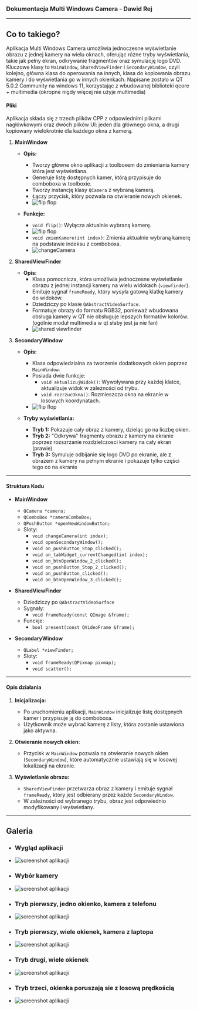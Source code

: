 ### Dokumentacja Multi Windows Camera - Dawid Rej

---
## Co to takiego?

Aplikacja Multi Windows Camera umożliwia jednoczesne wyświetlanie obrazu z jednej kamery na wielu oknach, oferując różne tryby wyświetlania, takie jak pełny ekran, odkrywanie fragmentów oraz symulację logo DVD. Kluczowe klasy to `MainWindow`, `SharedViewFinder` i `SecondaryWindow`, czyli kolejno, główna klasa do operowania na innych, klasa do kopiowania obrazu kamery i do wyświetlania go w innych okienkach. Napisane zostało w QT 5.0.2 Community na windows 11, korzystając z wbudowanej biblioteki qcore + multimedia (okropne nigdy więcej nie użyje multimedia)

#### Pliki

Aplikacja składa się z trzech plików CPP z odpowiednimi plikami nagłówkowymi oraz dwóch plików UI: jeden dla głównego okna, a drugi kopiowany wielokrotnie dla każdego okna z kamerą.

1. **MainWindow**
   - **Opis:**
     - Tworzy główne okno aplikacji z toolboxem do zmieniania kamery która jest wyświetlana.
     - Generuje listę dostępnych kamer, którą przypisuje do comboboxa w toolboxie.
     - Tworzy instancję klasy `QCamera` z wybraną kamerą.
     - Łączy przycisk, który pozwala na otwieranie nowych okienek.
     - ![flip flop](screeny/1.png)
     

   - **Funkcje:**
     - `void flip()`: Wyłącza aktualnie wybraną kamerę.
     - ![flip flop](screeny/2.png)
     - `void zmienKamere(int index)`: Zmienia aktualnie wybraną kamerę na podstawie indeksu z comboboxa.
     - ![changeCamera](screeny/3.png)


2. **SharedViewFinder**
   - **Opis:**
     - Klasa pomocnicza, która umożliwia jednoczesne wyświetlanie obrazu z jednej instancji kamery na wielu widokach (`viewfinder`).
     - Emituje sygnał `frameReady`, który wysyła gotową klatkę kamery do widoków.
     - Dziedziczy po klasie `QAbstractVideoSurface`.
     - Formatuje obrazy do formatu RGB32, ponieważ wbudowana obsługa kamery w QT nie obsługuje lepszych formatów kolorów. (ogólnie moduł multimedia w qt słaby jest ja nie fan)
     - ![shared viewfinder](screeny/4.png)

3. **SecondaryWindow**
   - **Opis:**
     - Klasa odpowiedzialna za tworzenie dodatkowych okien poprzez `MainWindow`.
     - Posiada dwie funkcje:
       - `void aktualizujWidok()`: Wywoływana przy każdej klatce, aktualizuje widok w zależności od trybu.
       - `void rozrzucOkna()`: Rozmieszcza okna na ekranie w losowych koordynatach.
     - ![flip flop](screeny/5.png)
     

   - **Tryby wyświetlania:**
     - **Tryb 1:** Pokazuje cały obraz z kamery, dzieląc go na liczbę okien.
     - **Tryb 2:** "Odkrywa" fragmenty obrazu z kamery na ekranie poprzez rozszrzanie rozdzielczosci kamery na cały ekran (prawie)
     - **Tryb 3:** Symuluje odbijanie się logo DVD po ekranie, ale z obrazem z kamery na pełnym ekranie i pokazuje tylko części tego co na ekranie

---

#### Struktura Kodu

- **MainWindow**
  - `QCamera *camera;`
  - `QComboBox *cameraComboBox;`
  - `QPushButton *openNewWindowButton;`
  - Sloty:
    - `void changeCamera(int index);`
    - `void openSecondaryWindow();`
    - `void on_pushButton_Stop_clicked();`
    - `void on_tabWidget_currentChanged(int index);`
    - `void on_btnOpenWindow_2_clicked();`
    - `void on_pushButton_Stop_2_clicked();`
    - `void on_pushButton_clicked();`
    - `void on_btnOpenWindow_3_clicked();`

- **SharedViewFinder**
  - Dziedziczy po `QAbstractVideoSurface`
  - Sygnały:
    - `void frameReady(const QImage &frame);`
  - Funckje:
    - `bool present(const QVideoFrame &frame);`

- **SecondaryWindow**
  - `QLabel *viewFinder;`
  - Sloty:
    - `void frameReady(QPixmap pixmap);`
    - `void scatter();`

---

#### Opis działania

1. **Inicjalizacja:**
   - Po uruchomieniu aplikacji, `MainWindow` inicjalizuje listę dostępnych kamer i przypisuje ją do comboboxa.
   - Użytkownik może wybrać kamerę z listy, która zostanie ustawiona jako aktywna.

2. **Otwieranie nowych okien:**
   - Przycisk w `MainWindow` pozwala na otwieranie nowych okien (`SecondaryWindow`), które automatycznie ustawiają się w losowej lokalizacji na ekranie.

3. **Wyświetlanie obrazu:**
   - `SharedViewFinder` przetwarza obraz z kamery i emituje sygnał `frameReady`, który jest odbierany przez każde `SecondaryWindow`.
   - W zależności od wybranego trybu, obraz jest odpowiednio modyfikowany i wyświetlany.

---


## Galeria
- ### Wygląd aplikacji
- ![screenshot aplikacji](screeny/screen%20(1).png)
- ### Wybór kamery
- ![screenshot aplikacji](screeny/screen%20(2).png)
- ### Tryb pierwszy, jedno okienko, kamera z telefonu
- ![screenshot aplikacji](screeny/screen%20(3).png)
- ### Tryb pierwszy, wiele okienek, kamera z laptopa
- ![screenshot aplikacji](screeny/screen%20(4).png)
- ### Tryb drugi, wiele okienek
- ![screenshot aplikacji](screeny/screen%20(5).png)
- ### Tryb trzeci, okienka poruszają sie z losową prędkością
- ![screenshot aplikacji](screeny/screen%20(6).png)